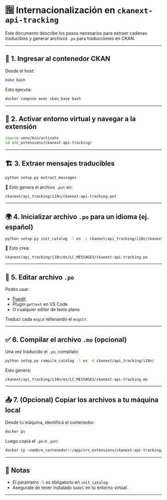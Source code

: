 # 🈯 Internacionalización en `ckanext-api-tracking`

Este documento describe los pasos necesarios para extraer cadenas traducibles y generar archivos `.po` para traducciones en CKAN.

---

## 🐳 1. Ingresar al contenedor CKAN

Desde el host:

```bash
make bash
```

Esto ejecuta:

```bash
docker compose exec ckan_base bash
```

---

## 🧪 2. Activar entorno virtual y navegar a la extensión

```bash
source venv/bin/activate
cd src_extensions/ckanext-api-tracking/
```

---

## 🏗️ 3. Extraer mensajes traducibles

```bash
python setup.py extract_messages
```

📄 Esto genera el archivo `.pot` en:

```
ckanext/api_tracking/i18n/ckanext-api-tracking.pot
```

---

## 🌍 4. Inicializar archivo `.po` para un idioma (ej. español)

```bash
python setup.py init_catalog -l es -i ckanext/api_tracking/i18n/ckanext-api-tracking.pot -d ckanext/api_tracking/i18n/
```

📁 Esto crea:

```
ckanext/api_tracking/i18n/es/LC_MESSAGES/ckanext-api-tracking.po
```

---

## 📝 5. Editar archivo `.po`

Podés usar:

- [Poedit](https://poedit.net/)
- Plugin `gettext` en VS Code
- O cualquier editor de texto plano

Traducí cada `msgid` rellenando el `msgstr`.

---

## ✅ 6. Compilar el archivo `.mo` (opcional)

Una vez traducido el `.po`, compilalo:

```bash
python setup.py compile_catalog -l es -d ckanext/api_tracking/i18n/
```

Esto genera:

```
ckanext/api_tracking/i18n/es/LC_MESSAGES/ckanext-api-tracking.mo
```

---

## 📤 7. (Opcional) Copiar los archivos a tu máquina local

Desde tu máquina, identificá el contenedor:

```bash
docker ps
```

Luego copiá el `.po` o `.pot`:

```bash
docker cp <nombre_contenedor>:/app/src_extensions/ckanext-api-tracking/ckanext/api_tracking/i18n/es/LC_MESSAGES/ckanext-api-tracking.po .
```

---

## 🧾 Notas

- El parámetro `-l` es obligatorio en `init_catalog`.
- Asegurate de tener instalado `babel` en tu entorno virtual.

---
